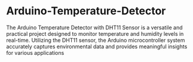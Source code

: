 # Arduino-Temperature-Detector
The Arduino Temperature Detector with DHT11 Sensor is a versatile and practical project designed to monitor temperature and humidity levels in real-time. Utilizing the DHT11 sensor, the Arduino microcontroller system accurately captures environmental data and provides meaningful insights for various applications
